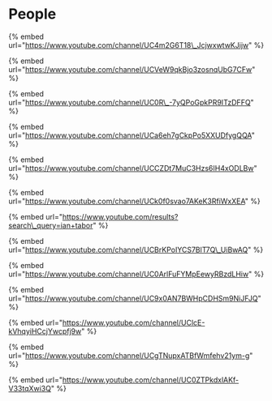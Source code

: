 # People



{% embed url="https://www.youtube.com/channel/UC4m2G6T18\_JcjwxwtwKJijw" %}

{% embed url="https://www.youtube.com/channel/UCVeW9qkBjo3zosnqUbG7CFw" %}

{% embed url="https://www.youtube.com/channel/UC0R\_-7yQPoGpkPR9ITzDFFQ" %}

{% embed url="https://www.youtube.com/channel/UCa6eh7gCkpPo5XXUDfygQQA" %}

{% embed url="https://www.youtube.com/channel/UCCZDt7MuC3Hzs6IH4xODLBw" %}

{% embed url="https://www.youtube.com/channel/UCk0f0svao7AKeK3RfiWxXEA" %}

{% embed url="https://www.youtube.com/results?search\_query=ian+tabor" %}

{% embed url="https://www.youtube.com/channel/UCBrKPoIYCS7BlT7Q\_UiBwAQ" %}

{% embed url="https://www.youtube.com/channel/UC0ArlFuFYMpEewyRBzdLHiw" %}

{% embed url="https://www.youtube.com/channel/UC9x0AN7BWHpCDHSm9NiJFJQ" %}

{% embed url="https://www.youtube.com/channel/UClcE-kVhqyiHCcjYwcpfj9w" %}

{% embed url="https://www.youtube.com/channel/UCgTNupxATBfWmfehv21ym-g" %}

{% embed url="https://www.youtube.com/channel/UC0ZTPkdxlAKf-V33tqXwi3Q" %}



